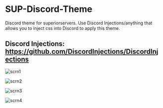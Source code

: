 # SUP-Discord-Theme
Discord theme for superiorservers.
Use Discord Injections/anything that allows you to inject css into Discord to apply this theme.

Discord Injections: https://github.com/DiscordInjections/DiscordInjections
---
![scrn1](http://penguin.demoted.me/1e63a.png)

![scrn2](http://nuttysu.cc/41d4a.png)

![scrn3](http://penguin.demoted.me/0cd44.png)

![scrn4](http://penguin.demoted.me/35ddd.png)
